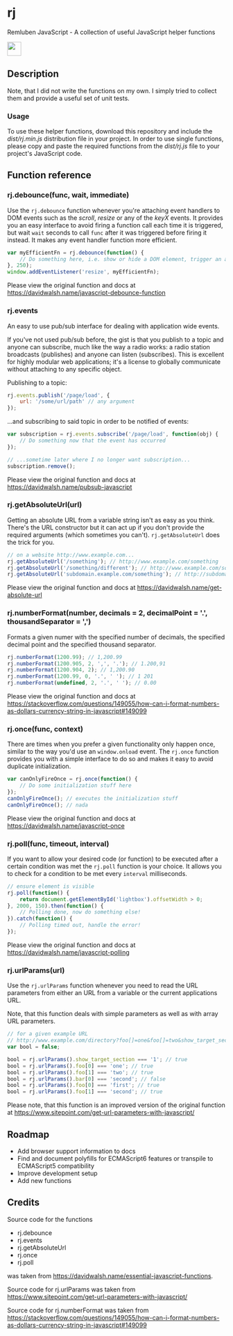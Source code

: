 # rj

Remluben JavaScript - A collection of useful JavaScript helper functions

<img src="http://cdn.remluben.at/assets/logo-358x398.png" width="32"> 

## Description

Note, that I did not write the functions on my own. I simply tried to collect
them and provide a useful set of unit tests.

### Usage

To use these helper functions, download this repository and include the 
*dist/rj.min.js* distribution file in your project. In order to use single 
functions, please copy and paste the required functions from the *dist/rj.js* 
file to your project's JavaScript code.

## Function reference

### rj.debounce(func, wait, immediate)

Use the `rj.debounce` function whenever you're attaching event handlers to DOM 
events such as the *scroll*, *resize* or any of the *keyX* events. It provides
you an easy interface to avoid firing a function call each time it is triggered,
but wait `wait` seconds to call `func` after it was triggered before firing it
instead. It makes any event handler function more efficient.

```javascript
var myEfficientFn = rj.debounce(function() {
    // Do something here, i.e. show or hide a DOM element, trigger an ajax call, ...
}, 250);
window.addEventListener('resize', myEfficientFn);
```

Please view the original function and docs at https://davidwalsh.name/javascript-debounce-function

### rj.events

An easy to use pub/sub interface for dealing with application wide events.

If you've not used pub/sub before, the gist is that you publish to a topic and anyone can subscribe, much like the way a radio works: a radio station broadcasts (publishes) and anyone can listen (subscribes). This is excellent for highly modular web applications; it's a license to globally communicate without attaching to any specific object.

Publishing to a topic:

```javascript
rj.events.publish('/page/load', {
    url: '/some/url/path' // any argument
});
```

...and subscribing to said topic in order to be notified of events:

```javascript
var subscription = rj.events.subscribe('/page/load', function(obj) {
    // Do something now that the event has occurred
});

// ...sometime later where I no longer want subscription...
subscription.remove();
```

Please view the original function and docs at https://davidwalsh.name/pubsub-javascript

### rj.getAbsoluteUrl(url)

Getting an absolute URL from a variable string isn't as easy as you think. 
There's the URL constructor but it can act up if you don't provide the required 
arguments (which sometimes you can't). `rj.getAbsoluteUrl` does the trick for 
you.

```javascript
// on a website http://www.example.com...
rj.getAbsoluteUrl('/something'); // http://www.example.com/something
rj.getAbsoluteUrl('/something/different'); // http://www.example.com/something/different
rj.getAbsoluteUrl('subdomain.example.com/something'); // http://subdomain.example.com/something
```

Please view the original function and docs at https://davidwalsh.name/get-absolute-url

### rj.numberFormat(number, decimals = 2, decimalPoint = '.', thousandSeparator = ',')

Formats a given numer with the specified number of decimals, the specified decimal point and the specified thousand separator.

```javascript
rj.numberFormat(1200.99); // 1,200.99
rj.numberFormat(1200.905, 2, ',', '.'); // 1.200,91
rj.numberFormat(1200.904, 2); // 1,200.90
rj.numberFormat(1200.99, 0, '.', ' '); // 1 201
rj.numberFormat(undefined, 2, '.', ' '); // 0.00
```

Please view the original function and docs at https://stackoverflow.com/questions/149055/how-can-i-format-numbers-as-dollars-currency-string-in-javascript#149099

### rj.once(func, context)

There are times when you prefer a given functionality only happen once, similar 
to the way you'd use an `window.onload` event. The `rj.once` function provides 
you with a simple interface to do so and makes it easy to avoid duplicate 
initialization.

```javascript
var canOnlyFireOnce = rj.once(function() {
    // Do some initialization stuff here
});
canOnlyFireOnce(); // executes the initialization stuff
canOnlyFireOnce(); // nada
```

Please view the original function and docs at https://davidwalsh.name/javascript-once

### rj.poll(func, timeout, interval)

If you want to allow your desired code (or function) to be executed after a 
certain condition was met the `rj.poll` function is your choice. It allows you to
check for a condition to be met every `interval` milliseconds.

```javascript
// ensure element is visible
rj.poll(function() {
    return document.getElementById('lightbox').offsetWidth > 0;
}, 2000, 150).then(function() {
    // Polling done, now do something else!
}).catch(function() {
    // Polling timed out, handle the error!
});
```

Please view the original function and docs at https://davidwalsh.name/javascript-polling

### rj.urlParams(url)

Use the `rj.urlParams` function whenever you need to read the URL parameters from either an URL from a variable or the current applications URL.

Note, that this function deals with simple parameters as well as with array URL parameters.

```javascript
// for a given example URL 
// http://www.example.com/directory?foo[]=one&foo[]=two&show_target_section=1&bar[1]=second&bar[0]=first
var bool = false;

bool = rj.urlParams().show_target_section === '1'; // true
bool = rj.urlParams().foo[0] === 'one'; // true
bool = rj.urlParams().foo[1] === 'two'; // true
bool = rj.urlParams().bar[0] === 'second'; // false
bool = rj.urlParams().foo[0] === 'first'; // true
bool = rj.urlParams().foo[1] === 'second'; // true
```

Please note, that this function is an improved version of the original function at https://www.sitepoint.com/get-url-parameters-with-javascript/

## Roadmap

* Add browser support information to docs  
* Find and document polyfills for ECMAScript6 features or transpile to ECMAScript5 compatibility
* Improve development setup
* Add new functions

## Credits

Source code for the functions
* rj.debounce
* rj.events
* rj.getAbsoluteUrl
* rj.once
* rj.poll

was taken from https://davidwalsh.name/essential-javascript-functions.

Source code for rj.urlParams was taken from https://www.sitepoint.com/get-url-parameters-with-javascript/

Source code for rj.numberFormat was taken from https://stackoverflow.com/questions/149055/how-can-i-format-numbers-as-dollars-currency-string-in-javascript#149099
